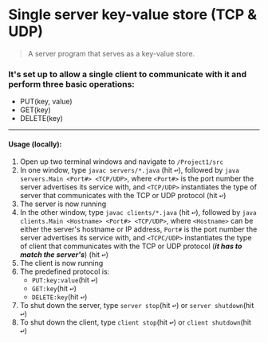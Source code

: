 # Single server key-value store (TCP & UDP)
> A server program that serves as a key-value store.
### It's set up to allow a single client to communicate with it and perform three basic operations:
- PUT(key, value)
- GET(key)
- DELETE(key)
- - -
#### Usage (locally):
1) Open up two terminal windows and navigate to `/Project1/src`
2) In one window, type `javac servers/*.java` (hit <kbd>↩</kbd>), followed by `java servers.Main <Port#> <TCP/UDP>`, where `<Port#>` is the port number the server advertises its service with, and `<TCP/UDP>` instantiates the type of server that communicates with the TCP or UDP protocol (hit <kbd>↩</kbd>)
3) The server is now running
4) In the other window, type `javac clients/*.java` (hit <kbd>↩</kbd>), followed by `java clients.Main <Hostname> <Port#> <TCP/UDP>`, where `<Hostname>` can be either the server's hostname or IP address, `Port#` is the port number the server advertises its service with, and `<TCPC/UDP>` instantiates the type of client that communicates with the TCP or UDP protocol (***it has to match the server's***) (hit <kbd>↩</kbd>)
5) The client is now running
6) The predefined protocol is:
   * `PUT:key:value`(hit <kbd>↩</kbd>)
   * `GET:key`(hit <kbd>↩</kbd>)
   * `DELETE:key`(hit <kbd>↩</kbd>)
7) To shut down the server, type `server stop`(hit <kbd>↩</kbd>) or `server shutdown`(hit <kbd>↩</kbd>)
8) To shut down the client, type `client stop`(hit <kbd>↩</kbd>) or `client shutdown`(hit <kbd>↩</kbd>)
